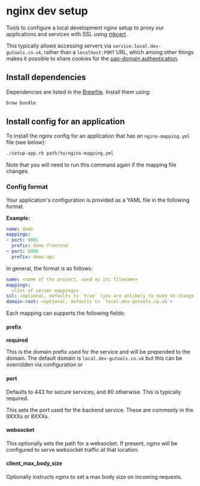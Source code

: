 # nginx dev setup

Tools to configure a local development nginx setup to proxy our applications and services with SSL using [mkcert](https://github.com/FiloSottile/mkcert).

This typically allows accessing servers via
`service.local.dev-gutools.co.uk`, rather than a `localhost:PORT` URL,
which among other things makes it possible to share cookies for the [pan-domain authentication](https://github.com/guardian/pan-domain-authentication).

## Install dependencies
Dependencies are listed in the [Brewfile](./Brewfile). Install them using:

```bash
brew bundle
```

## Install config for an application

To install the nginx config for an application that has an `nginx-mapping.yml` file (see below):

```bash
./setup-app.rb path/to/nginx-mapping.yml
```

Note that you will need to run this command again if the mapping file changes.

### Config format

Your application's configuration is provided as a YAML file in the following format.

**Example:**

```yaml
name: demo
mappings:
- port: 9001
  prefix: demo-frontend
- port: 8800
  prefix: demo-api
```

In general, the format is as follows:

```yaml
name: <name of the project, used as its filename>
mappings:
  <list of server mappings>
ssl: <optional, defaults to `true` (you are unlikely to need to change this)>
domain-root: <optional, defaults to `local.dev-gutools.co.uk`>
```

Each mapping can supports the following fields:

#### prefix

**required**

This is the domain prefix used for the service and will be prepended to the domain. The default domain is `local.dev-gutools.co.uk` but this can be overridden via configuration or

#### port

Defaults to 443 for secure services, and 80 otherwise. This is typically required.

This sets the port used for the backend service. These are commonly in the 9XXXs or 8XXXs.

#### websocket

This optionally sets the path for a websocket. If present, nginx will be configured to serve websocket traffic at that location.

#### client_max_body_size

Optionally instructs nginx to set a max body size on incoming requests.
